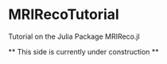 # MRIRecoTutorial
Tutorial on the Julia Package MRIReco.jl

** This side is currently under construction **

<!-- [![Binder](https://mybinder.org/badge_logo.svg)](https://mybinder.org/v2/gh/MagneticResonanceImaging/MRIRecoTutorial/master) -->
